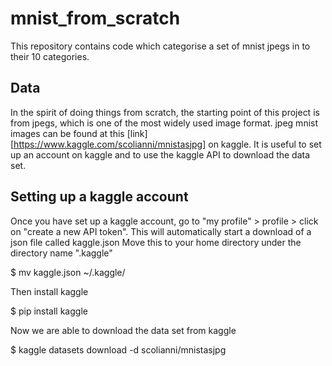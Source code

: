 # mnist_from_scratch
This repository contains code which categorise a set of mnist jpegs in to their 10 categories.

## Data
In the spirit of doing things from scratch, the starting point of this project is from jpegs, which is one of the most widely used image format.
jpeg mnist images can be found at this [link][https://www.kaggle.com/scolianni/mnistasjpg] on kaggle.
It is useful to set up an account on kaggle and to use the kaggle API to download the data set.

## Setting up a kaggle account
Once you have set up a kaggle account, go to "my profile" > profile > click on "create a new API token". This will automatically start a download of a json file called kaggle.json
Move this to your home directory under the directory name ".kaggle"

$ mv kaggle.json ~/.kaggle/

Then install kaggle

$ pip install kaggle

Now we are able to download the data set from kaggle

$ kaggle datasets download -d scolianni/mnistasjpg

